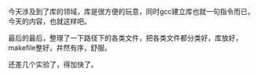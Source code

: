 今天涉及到了库的领域，库是很方便的玩意，同时gcc建立库也就一句指令而已，今天的内容，也就这样吧。

最后的最后，整理了一下路径下的各类文件，把各类文件都分类好，库放好，makefile整好，井然有序，舒服。

还差几个实验了，得加快了。
